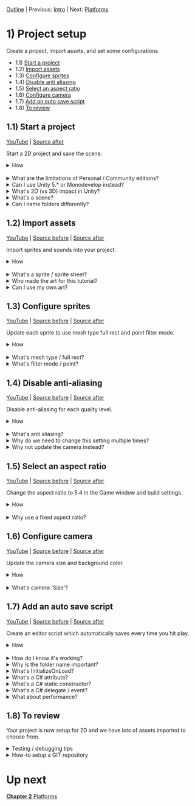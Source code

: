[Outline](README.md) | Previous: [Intro](Intro.md) | Next: [Platforms](C2.md)

# 1) Project setup

Create a project, import assets, and set some configurations.

 - 1.1) [Start a project](#11-start-a-project)
 - 1.2) [Import assets](#12-import-assets)
 - 1.3) [Configure sprites](#13-configure-sprites)
 - 1.4) [Disable anti aliasing](#14-disable-anti-aliasing)
 - 1.5) [Select an aspect ratio](#15-select-an-aspect-ratio)
 - 1.6) [Configure camera](#16-configure-camera)
 - 1.7) [Add an auto save script](#17-add-an-auto-save-script)
 - 1.8) [To review](#18-to-review)
 

## 1.1) Start a project

[YouTube]() | [Source after](https://github.com/hardlydifficult/2DUnityTutorial/archive/95fe96fefc55209471c2ce66db212cab7d4ff3b4.zip)

Start a 2D project and save the scene.

<details><summary>How</summary>

**Download the software**:

 - Download [Visual Studio Community 2017](https://www.visualstudio.com/).
   - There is an optional workload for 'Game development with Unity' you should include.
 - Download [Unity 2017](https://unity3d.com/).
   - The free Personal edition has everything you need. 
   - You may be prompted to register / sign in.

<br>**Start a new project**:

 - Open Unity and create a project:
   - Select '2D' when creating a new project.
   - Enter a name/directory - the other options can be left at defaults.

<br>**Save the current scene**:

 - File -> 'Save Scenes'.
 - Save it as Assets/Scenes/**Level1**.

<hr></details><br>
<details><summary>What are the limitations of Personal / Community editions?</summary>

Almost none.

Unity personal edition includes all the same engine features and performance that the pro edition does.  There are a couple minor differences such as with the personal edition you cannot set your own splash screen.  You can always upgrade later on.

VS Community edition is very similiar, the core features including everything we will need is include for free with the Community edition.

Both Unity and Visual Studio have a clause in the agreement which says you must upgrade when you / your company starts to make enough money.  Unity requires a paid upgrade once you make $100,000 per year, and Visual Studio once you make $1,000,000 per year.

</details>
<details><summary>Can I use Unity 5.* or Monodevelop instead?</summary>

No, we will be using the Timeline Editor which was not fully released until 2017.  Because of this you may get stuck on those sections, but the rest of the tutorial should work correctly.

Yes, you can use Monodevelop or Visual Studio, or any other IDE.

<hr></details>
<details><summary>What's 2D (vs 3D) impact in Unity?</summary>

Presenting the 2D vs 3D option when you create a new project suggests this is a significant choice.  It's not really... 2D just changes default settings on things like your camera.   Unity is a 3D engine, when creating 2D games your actually creating a 3D world where everything is very flat but the camera looks straight ahead and the only rotation in the world is around the z axis.  

[More on 2D vs 3D from Unity](https://docs.unity3d.com/Manual/2Dor3D.html).

<hr></details>
<details><summary>What's a scene?</summary>

The Scene represents a collection of GameObjects and components (defined below) configured for a game level or menu screen.  For this tutorial we are starting by creating part of Level 1.  Level 2, the menu, and other UI screens will be saved as separate scenes.  You can switch scenes via the SceneManager, and will cover this later in the tutorial. 

<hr></details>
<details><summary>Can I name folders differently?</summary>

Absolutely, anywhere we mention a folder you can name it as you please with one exception.  "Editor" is a special folder name with Unity, anything under that directory is only run when testing in the Unity editor.

More about [special folder names from Unity](https://docs.unity3d.com/Manual/SpecialFolders.html).

<hr></details>


## 1.2) Import assets

[YouTube]() | [Source before](https://github.com/hardlydifficult/2DUnityTutorial/archive/95fe96fefc55209471c2ce66db212cab7d4ff3b4.zip) | [Source after](https://github.com/hardlydifficult/2DUnityTutorial/archive/661557efa406c565c0dcacc66b309a5746ed03d6.zip)

Import sprites and sounds into your project.

<details><summary>How</summary>

 - Download [all the assets](https://drive.google.com/open?id=0B2bFgoFxZ-alc0NUejM5cFF5N28) for this tutorial.
 - Create directory Assets/**Art**:
   - In the Project window, right click in the Assets directory and select New Folder.
   - You can use F2 to rename.
 - Drag/drop all the assets (images and sounds) into the folder you just created.
   - If you have a zip file, you may need to unzip to a temp directory before drag/drop will work.

<img src="http://i.imgur.com/jAoIu2T.png" width=300px />

<hr></details><br>
<details><summary>What's a sprite / sprite sheet?</summary>

A sprite is an image, used in 2D games and for UI.  They may represent an object, part of an object, or a frame of an entity's animation, etc.  

A sprite sheet is a single image file that contains multiple individual sprites.  The sheet may use these sprites to represent different frames for an animation or to hold a collection of various object types (as is the case here).

<hr></details>
<details><summary>Who made the art for this tutorial?</summary>

We are using:
 - Kenney.nl [Platformer Characters 1](http://kenney.nl/assets/platformer-characters-1)
 - Kenney.nl's [Platformer Pack Redux](http://kenney.nl/assets/platformer-pack-redux)
 - Kenney.nl's [Jumper Pack](http://kenney.nl/assets/jumper-pack)
 - Kenney.nl's [Kenny Fonts](http://kenney.nl/assets/kenney-fonts)
 - Kenney.nl's [Digital Audio](http://kenney.nl/assets/digital-audio)
 - BoxCat Games' [Epic Song](http://freemusicarchive.org/music/BoxCat_Games/Nameless_the_Hackers_RPG_Soundtrack/BoxCat_Games_-_Nameless-_the_Hackers_RPG_Soundtrack_-_10_Epic_Song)
 - ExplosiveJames made the Hammer

<hr></details>
<details><summary>Can I use my own art?</summary>

Of course, this tutorial only assumes that you are using sprites.  You can use any art in the game you'd like.

For sounds, we don't have many - just enough to introduce how they may be added to a game.  Unity supports many formats including wav and mp3 you could use.

<br>Can I use sprite sheets?

Yes, but Unity occasionally has render issues while using sprite sheets.   Sprite sheets are an optimization technique games use. Unity has a sprite packer feature that can be used to automatically create sprite sheets.  Once you are in the optimization phase of your project, you could look into the sprite packer to try and gain anything that might have been lost from using individual sprites instead.

<br>Can I use Vectors?

No.  Unity does not support vector graphics out of the box, you could look in the Asset Store for a 3rd party solution.

<hr></details>
</details>


## 1.3) Configure sprites

[YouTube]() | [Source before](https://github.com/hardlydifficult/2DUnityTutorial/archive/661557efa406c565c0dcacc66b309a5746ed03d6.zip) | [Source after](https://github.com/hardlydifficult/2DUnityTutorial/archive/cb9527525820b72f3a8dbff786153b92a6c2ebc4.zip)

Update each sprite to use mesh type full rect and point filter mode.

<details><summary>How</summary>

**Select all the sprites**:

 - Search by Type: **Texture** (not sprite!)

<img src=http://i.imgur.com/0rDoj6V.png width=300px>

 - Click on one and Ctrl+A to select all.

<br>**Update import settings**:

 - In the Inspector, set Mesh Type: 'Full Rect'.

<img src="http://i.imgur.com/Dhe3Nzt.png" width=300px />

 - Set Filter Mode: 'Point (no filter)'

<img src="http://i.imgur.com/B0nqf75.png" width=300px />

 - 'Apply' changes.

<hr></details><br>
<details><summary>What's mesh type / full rect?</summary>

When a sprite is rendered to the screen, a combination of a mesh (like used for 3D objects) outlining the sprite and transparency is used to draw the picture on screen.  Tradeoffs here are beyond the scope of this tutorial.

 - Tight will attempt to better outline the sprite, using more polygons in the mesh.
 - Full Rect will use 2 triangles per sprite.

When using tiling on a sprite, Unity recommends updating the sprite sheet to use 'Full Rect'.  I don't have an example of issues that may arise from using 'Tight' instead, but here is the warning from Unity recommending 'Full Rect':

<img src="http://i.imgur.com/e9jE83B.png" width=300px />

<hr></details>
<details><summary>What's filter mode / point?</summary>

Using point filter mode gets us closer to pixel perfect sprites and prevents some visual glitches.

Filter mode of Bilinear or Trilinear blurs the image a bit in attempt to make smooth lines.  Often for a 2D game, we want control down to the pixel and this effect is not desirable.  Here's an example with the character sprite we will be using:

<img src="http://i.imgur.com/AYyx3Ma.png" width=150px />

<img src="http://i.imgur.com/8wMlM1S.png"  width=150px />

For sprite sheets, often each object is touching the one next to it.  Filter Mode Point prevents blending happening between one sprite and it's neighbor.  The blending that occurs with other modes besides Point may lead to random lines showing up on screen.  For example:

<img src="http://i.imgur.com/ZKqg5JP.png" width=300px />

<hr></details>


## 1.4) Disable anti-aliasing

[YouTube]() | [Source before](https://github.com/hardlydifficult/2DUnityTutorial/archive/cb9527525820b72f3a8dbff786153b92a6c2ebc4.zip) | [Source after](https://github.com/hardlydifficult/2DUnityTutorial/archive/0c2993c651a60b56e583c80d1006f232c93539b3.zip)

Disable anti-aliasing for each quality level.

<details><summary>How</summary>

**Disable anti-aliasing**:

 - Open Quality settings:
   - Menu 'Edit' -> 'Project Settings' -> 'Quality'.
 - In the Inspector:
   - Anti Aliasing: Disabled

<img src="http://i.imgur.com/auHPjbi.png" width=300px />

<br>**Repeat for each quality 'Level'**:

   - Click on the row to modify (e.g. 'Very High').
   - Update anti aliasing if needed.

<img src="http://i.imgur.com/KYym6V0.png" width=300px />

 - Click 'Ultra' to resume testing with the best settings.

<hr></details><br>
<details><summary>What's anti aliasing?</summary>

Anti aliasing is a technique used to smooth jagged edges as shown here:

<img src="https://qph.ec.quoracdn.net/main-qimg-10856ecbea4f439fb9fb751d41ff704a" width=150px />

Disabling anti aliasing gets us closer to pixel perfect sprites and prevents some visual glitches, particularly when using sprite sheets. Like changing the filter mode to Point, we do this when working with sprites because we often want control over images down to the pixel.

<hr></details>
<details><summary>Why do we need to change this setting multiple times?</summary>

The highlighted 'Level' is what you are testing with ATM.  It will default to Ultra.  The green checkboxes represent the default quality level for different build types.  To avoid artifacts, we disable anti aliasing in every level and then switch back to Ultra so that we are testing with the best settings.

<hr></details>
<details><summary>Why not update the camera instead?</summary>

In the camera in your scene has an option to not 'Allow MSAA'.  Disabling this will turn off Anti-Aliasing as we had done above.  Since Anti-Aliasing is disabled in the project settings this checkbox has not effect.

You could opt to disable Anti-Aliasing in the camera and not in the project settings - however if you do be sure that cameras you use in other scenes have the same settings.

<hr></details>

## 1.5) Select an aspect ratio

[YouTube]() | [Source before](https://github.com/hardlydifficult/2DUnityTutorial/archive/0c2993c651a60b56e583c80d1006f232c93539b3.zip) | [Source after](https://github.com/hardlydifficult/2DUnityTutorial/archive/5ac85f3ad1388fd306d6cbf05a6b47d75fc67c9e.zip)

Change the aspect ratio to 5:4 in the Game window and build settings.

<details><summary>How</summary>

**Game window**:

 - In the 'Game' window:
    - Change 'Free Aspect' to '5:4'.

<img src="http://i.imgur.com/MTnZtu4.png" width=300px />

<br>**Build settings**:

 - Open menu File -> 'Build Settings'.
   - Select the desired platform and click 'Player Settings'.

<img src="http://i.imgur.com/R1B43yZ.png" width=300px />

 - In the Inspector:
   - Set the supported resolution **or** aspect ratio.
 
PC:

<img src="http://i.imgur.com/to0M9sA.png" width=300px />


Web GL: 

<img src="http://i.imgur.com/NhCWDTp.png" width=300px />

<hr></details><br>
<details><summary>Why use a fixed aspect ratio?</summary>

We are building a game with a fixed display.  The camera is not going to follow the character which will simplify the game and level design for this tutorial.  With a fixed aspect ratio we can design a scene without any camera movement and be sure everyone has the same experience.

The white box here represents the area that players will see:

<img src="http://i.imgur.com/eIq2LD2.png" width=300px />

Different resolutions will scale the display larger or smaller but everyone will see the same amount of the world.

5:4 was an arbitrary choice, use anything you'd like.

<hr></details>


## 1.6) Configure camera

[YouTube]() | [Source before](https://github.com/hardlydifficult/2DUnityTutorial/archive/5ac85f3ad1388fd306d6cbf05a6b47d75fc67c9e.zip) | [Source after](https://github.com/hardlydifficult/2DUnityTutorial/archive/3afc4bcb1bf60c00d7dd13b0e358da17b03fac80.zip)

Update the camera size and background color.

<details><summary>How</summary>

 - In the 'Hierarchy' window:
   - Select the 'Main Camera'.
 - In the Inspector:
   - Set Size: 10

<img src="http://i.imgur.com/PmeoqG7.png" width=300px />

 - Change the 'Background' color to black.

<img src="http://i.imgur.com/QKGcl9o.png" width=300px />

<hr></details><br>
<details><summary>What's camera 'Size'?</summary>

2D games by default use 'Projection: Orthographic'.  This means that the camera does not consider perspective, the ability to see more of the world the further it is from your eye. 

For an Orthographic camera, the amount of the world visible is driven by a special 'Size' property. 'Size' defines how much of the world is visible vertically.  Then the aspect ratio is used to determine how much to display horizontally.

The amount of the world visible with a perspective camera, as used in 3D, is driven by it's position.  

We used size to zoom out so that more of the world is visible on screen.  In the Scene, the white box representing the viewable area has grown.

<hr></details>


## 1.7) Add an auto save script 

[YouTube]() | [Source before](https://github.com/hardlydifficult/2DUnityTutorial/archive/3afc4bcb1bf60c00d7dd13b0e358da17b03fac80.zip) | [Source after](https://github.com/hardlydifficult/2DUnityTutorial/archive/6d5419dfad076bb91221446e8fe4995107efa6c2.zip)

Create an editor script which automatically saves every time you hit play.

<details><summary>How</summary>

 - In the Project window Assets folder:
   - Right click Create -> New Folder 
   - Name it **Code**
 - Create folder Assets/Code/**Editor**.
 - In the Assets/Code/Editor directory:
   - Select 'Create' -> 'C# Script'
   - Name it **AutoSave**
 - Double click to open the file in Visual Studio.
 - Paste in the the following source code:
   - Or view the [full version with comments](https://github.com/hardlydifficult/2DUnityTutorial/blob/6d5419dfad076bb91221446e8fe4995107efa6c2/Assets/Code/Editor/AutoSave.cs).


```csharp
using UnityEditor;
using UnityEditor.SceneManagement;

[InitializeOnLoad]
public class AutoSave
{ 
  static AutoSave()
  {
    EditorApplication.playmodeStateChanged
      += OnPlaymodeStateChanged;
  }

  static void OnPlaymodeStateChanged()
  {
    if(EditorApplication.isPlaying == false)
    {
      EditorSceneManager.SaveOpenScenes();
    }
  }
}
```


<hr></details><br>
<details><summary>How do I know it's working?</summary>

AutoSave is a script which will only run while testing in the Unity Editor.  Every time you hit play, the scene and project will save just before play begins.

You can confirm the save is working by noting the * in Unity's title.  This * indicates unsaved changes and should now go away every time you click play.

<hr></details>
<details><summary>Why is the folder name important?</summary>

Unity uses special folder names to drive certain capabilities.  Any script under a folder named "Editor" will only run while testing in the Unity editor (vs in your built game).

[Read more](
https://docs.unity3d.com/Manual/SpecialFolders.html) from Unity.

<hr></details>
<details><summary>What's InitializeOnLoad?</summary>

InitializeOnLoad is an attribute which enables the script.  The static constructor of any class with this attribute is executed before anything else in the game.

InitializeOnLoad is an editor only script and found under the UnityEditor namespace.

</details>
<details><summary>What's a C# attribute?</summary>

Attributes in C# are metadata added to classes, fields, or methods that may be queried by other classes.  In the AutoSave script, InitializeOnLoad, a Unity specific attribute, is used to ensure the static constructor on our AutoSave class is called when the game begins.

There are many [standard C# attributes](https://docs.microsoft.com/en-us/dotnet/csharp/programming-guide/concepts/attributes/index) and [Unity specific attributes](http://www.tallior.com/unity-attributes/) that may be used.  Here are examples of several attributes you might use:

```csharp
using UnityEngine;
using UnityEngine.Networking;

// Tells unity that this component only works
// if the GameObject also has a SpriteRenderer
[RequireComponent(typeof(SpriteRenderer))]
public class MyClassName : MonoBehaviour
{
  // Tells unity this field can be modified
  // in the inspector
  [SerializeField]
  // Limits the values you can enter 
  // in the inspector
  [Range(1, 10)]
  int count;

  // Used for multiplayer games to sync 
  // method calls
  [ClientRpc]
  void MyMethod() { }
}
```

<hr></details>
<details><summary>What's a C# static constructor?</summary>

Every object in C# may include a static constructor, this applies to static and non-static classes.  A static constructor is guaranteed to be called once (and only once).  The constructor will run before the first object is instantiated, a field is accessed, or a method is called (i.e. it happens before you touch the class).  You never call the static constructor directly.

A static constructor is a private static method named the same as the class, with no parameters and no return type.

```csharp
public class MyClassName 
{
  static MyClassName() 
  {
    // This is executed once automatically, before we do 
    // anything else with MyClassName.
  }
}
```
<hr></details>
<details><summary>What's a C# delegate / event?</summary>

A delegate in C# is an object representing method(s) to call at a later time. You may encounter delegates under the following names: Events, Action, Func, and delegate. Under the hood these are all implemented with a 'multicast delegate'.  

When a method is added to a delegate to be called later, this is referred to as 'subscribing'.  Multicast delegate means that any number of methods may subscribe to the same delegate.  We use += when subscribing so not to overwrite any other subscribers.

```csharp
EditorApplication.playmodeStateChanged += OnPlaymodeStateChanged;
```

If the owner of the delegate (in the example above that's EditorApplication) may outlive the subscriber, the subscriber should unsubscribe when it's destroyed.  Also, any time you are no longer interested in future updates, unsubscribe.  We do this with -= to remove our method and leave any remaining methods subscribed.

```csharp
EditorApplication.playmodeStateChanged -= OnPlaymodeStateChanged;
```

Events are a common use case for delegates.  For example, you may have a GameManager with a field for Points include an event "onPointsChange".  Other components/systems in the game, such as Achievements and the UI, may subscribe to the onPointsChange event.  When a player earns points, a method in Achievements is then called which can consider awarding a high score achievement and a method in the UI is called to refresh what the player sees on-screen.  This way those components only need to refresh when something has changed as opposed to checking the current state each frame.

```csharp
using System;
using UnityEngine;

public static class GameManager
{
  public static event Action onPointsChange;
  static int _points;
  public static int points
  {
    get
    {
      return _points;
    }
    set
    {
      _points = value;
      if(onPointsChange != null)
      {
        onPointsChange();
      }
    }
  }
}

public class MyCustomComponent : MonoBehaviour
{
  protected void Awake()
  {
    GameManager.onPointsChange 
      += GameManager_onPointsChange; 
  }

  protected void OnDestroy()
  {
    GameManager.onPointsChange
      -= GameManager_onPointsChange;
  }

  void GameManager_onPointsChange()
  {
    // React to points changing
  }
}
```

<hr></details>
<details><summary>What about performance?</summary>

As an editor script, this logic is not included in the game you release.  Saving is incremental so there is very little time wasted when there is nothing new to save.  Unless you're one of the lucky ones who never sees Unity crash, this script is absolutely worth the time tradeoff.

<hr></details>

## 1.8) To review

Your project is now setup for 2D and we have lots of assets imported to choose from.

<details><summary>Testing / debugging tips</summary>

 - Drag / drop a sprite into the scene:  
   - Zoom in to get a good look. 
   - Try changing settings such as changing the filter mode to see what it's impacting.
   - When done, select the GameObject that was created in the Hierarchy window and hit Delete.
 - Aspect Ratio may need to be set again later. 
   - Aspect Ratio is an editor setting.  Sometimes the aspect ratio will reset, such as if you were testing another project.  Just note that this may happen and when it does, change the aspect ratio back again.
 - You could add more assets.  We are especially light on sounds.  
   - You do not need to follow our guide exactly.  Use your own art and sounds, and when we start implementing mechanics, you can deviate there as well to create something unique.

</details>

<details><summary>How-to setup a GIT repository</summary>

You may want to use GIT for your project's version control.  I recommend this even if you are working alone as when something goes wrong, and it will, you can diff against previous versions to help narrow down the issue.

Github is free for public open-source projects like the code used in this tutorial.  Other services work basically the same, including Gitlab which I use for free private repositories.

 - On Github's website, click the plus to create a new Repository.
   - Select Unity for the gitignore file.

<img src=http://i.imgur.com/x42fqWe.png width=300px>

Once the project is created, hit the Clone button to get the repository's URL.

<img src=http://i.imgur.com/knuD9vt.png width=300px>

 - Install GIT
   - You can use the [command line tools](https://git-scm.com/download/win) or a GUI such [GitExtensions](https://gitextensions.github.io/). 

The following steps are written for the command line, but if using a GUI just look for the same keywords.

 - Open command prompt
 - Change directory to your project
 - Run the following commands:

```
git init
git remote add origin <Your repository's URL>
git pull
git push --set-upstream origin master
```

Now anytime you want to check in changes, run the following:

```
git add .
git push 
```

</details>

# Up next

[**Chapter 2** Platforms](C2.md)